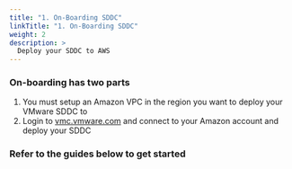 ```yaml
---
title: "1. On-Boarding SDDC"
linkTitle: "1. On-Boarding SDDC"
weight: 2
description: >
  Deploy your SDDC to AWS 
---
```


### On-boarding has two parts

1. You must setup an Amazon VPC in the region you want to deploy your VMware SDDC to 
2. Login to [vmc.vmware.com](https://vmc.vmware.com) and connect to your Amazon account and deploy your SDDC

### Refer to the guides below to get started
